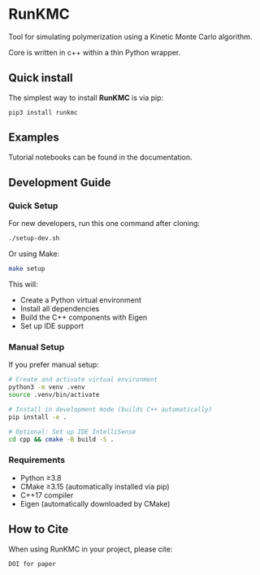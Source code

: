 # RunKMC
Tool for simulating polymerization using a Kinetic Monte Carlo algorithm.

Core is written in c++ within a thin Python wrapper.

## Quick install

The simplest way to install **RunKMC** is via pip:

```shell
pip3 install runkmc
```

## Examples

Tutorial notebooks can be found in the documentation.

## Development Guide

### Quick Setup

For new developers, run this one command after cloning:

```bash
./setup-dev.sh
```

Or using Make:

```bash
make setup
```

This will:
- Create a Python virtual environment
- Install all dependencies
- Build the C++ components with Eigen
- Set up IDE support

### Manual Setup

If you prefer manual setup:

```bash
# Create and activate virtual environment
python3 -m venv .venv
source .venv/bin/activate

# Install in development mode (builds C++ automatically)
pip install -e .

# Optional: Set up IDE IntelliSense
cd cpp && cmake -B build -S .
```

### Requirements

- Python ≥3.8
- CMake ≥3.15 (automatically installed via pip)
- C++17 compiler
- Eigen (automatically downloaded by CMake)

## How to Cite

When using RunKMC in your project, please cite:

```
DOI for paper
```

